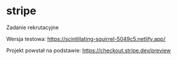 # stripe
 Zadanie rekrutacyjne
 
 Wersja testowa: https://scintillating-squirrel-5049c5.netlify.app/
 
 Projekt powstał na podstawie:
 https://checkout.stripe.dev/preview
